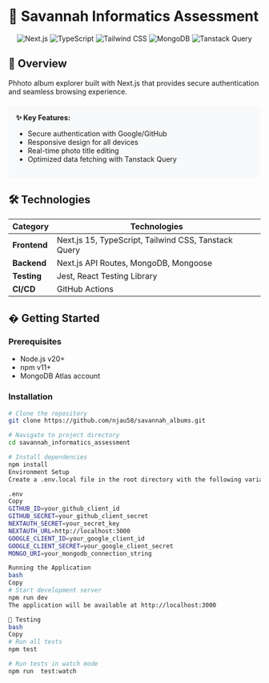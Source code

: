 
# 📂 Savannah Informatics Assessment

<div align="center">
  <img src="https://img.shields.io/badge/Next-black?style=for-the-badge&logo=next.js&logoColor=white" alt="Next.js">
  <img src="https://img.shields.io/badge/TypeScript-007ACC?style=for-the-badge&logo=typescript&logoColor=white" alt="TypeScript">
  <img src="https://img.shields.io/badge/Tailwind_CSS-38B2AC?style=for-the-badge&logo=tailwind-css&logoColor=white" alt="Tailwind CSS">
  <img src="https://img.shields.io/badge/MongoDB-4EA94B?style=for-the-badge&logo=mongodb&logoColor=white" alt="MongoDB">
  <img src="https://img.shields.io/badge/-Tanstack%20Query-FF4154?style=for-the-badge&logo=react-query&logoColor=white" alt="Tanstack Query">
</div>

## 🚀 Overview

 Phhoto album explorer built with Next.js that provides secure authentication and seamless browsing experience.

<div style="background-color: #f8f9fa; padding: 15px; border-radius: 5px; margin: 20px 0;">
<strong>✨ Key Features:</strong>
<ul>
  <li>Secure authentication with Google/GitHub</li>
  <li>Responsive design for all devices</li>
  <li>Real-time photo title editing</li>
  <li>Optimized data fetching with Tanstack Query</li>
</ul>
</div>

## 🛠️ Technologies

| Category       | Technologies                                                                 |
|---------------|------------------------------------------------------------------------------|
| **Frontend**  | Next.js 15, TypeScript, Tailwind CSS, Tanstack Query                         |
| **Backend**   | Next.js API Routes, MongoDB, Mongoose                                        |
| **Testing**   | Jest, React Testing Library                                                 |
| **CI/CD**     | GitHub Actions                                                               |

## � Getting Started

### Prerequisites

- Node.js v20+
- npm v11+
- MongoDB Atlas account

### Installation

```bash
# Clone the repository
git clone https://github.com/njau58/savannah_albums.git

# Navigate to project directory
cd savannah_informatics_assessment

# Install dependencies
npm install
Environment Setup
Create a .env.local file in the root directory with the following variables:

.env
Copy
GITHUB_ID=your_github_client_id
GITHUB_SECRET=your_github_client_secret
NEXTAUTH_SECRET=your_secret_key
NEXTAUTH_URL=http://localhost:3000
GOOGLE_CLIENT_ID=your_google_client_id
GOOGLE_CLIENT_SECRET=your_google_client_secret
MONGO_URI=your_mongodb_connection_string

Running the Application
bash
Copy
# Start development server
npm run dev
The application will be available at http://localhost:3000

🧪 Testing
bash
Copy
# Run all tests
npm test

# Run tests in watch mode
npm run  test:watch

